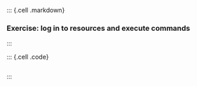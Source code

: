 
::: {.cell .markdown}
### Exercise: log in to resources and execute commands


:::

::: {.cell .code}
```python

```
:::

